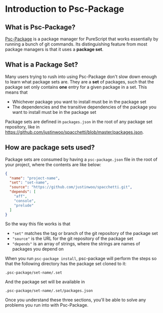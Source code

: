 # Introduction to Psc-Package

## What is Psc-Package?

[Psc-Package](https://github.com/purescript/psc-package/) is a package manager for PureScript that works essentially by running a bunch of git commands. Its distinguishing feature from most package managers is that it uses a **package set**.

## What is a Package Set?

Many users trying to rush into using Psc-Package don't slow down enough to learn what package sets are. They are a **set** of packages, such that the package set only contains **one** entry for a given package in a set. This means that

* Whichever package you want to install must be in the package set
* The dependencies and the transitive dependencies of the package you want to install must be in the package set

Package sets are defined in `packages.json` in the root of any package set repository, like in <https://github.com/justinwoo/spacchetti/blob/master/packages.json>.

## How are package sets used?

Package sets are consumed by having a `psc-package.json` file in the root of your project, where the contents are like below:

```json
{
  "name": "project-name",
  "set": "set-name",
  "source": "https://github.com/justinwoo/spacchetti.git",
  "depends": [
    "aff",
    "console",
    "prelude"
  ]
}
```

So the way this file works is that

* `"set"` matches the tag or branch of the git repository of the package set
* `"source"` is the URL for the git repository of the package set
* `"depends"` is an array of strings, where the strings are names of packages you depend on

When you run `psc-package install`, psc-package will perform the steps so that the following directory has the package set cloned to it:

```
.psc-package/set-name/.set
```

And the package set will be available in

```
.psc-package/set-name/.set/packages.json
```

Once you understand these three sections, you'll be able to solve any problems you run into with Psc-Package.
